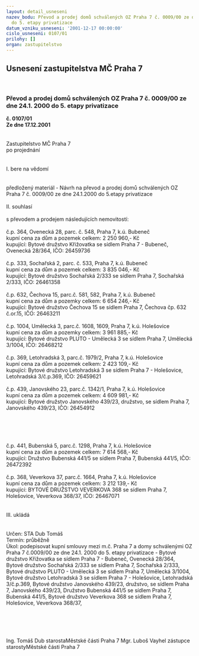 ```yaml
---
layout: detail_usneseni
nazev_bodu: Převod a prodej domů schválených OZ Praha 7 č. 0009/00 ze dne 24.1. 2000
  do 5. etapy privatizace
datum_vzniku_usneseni: '2001-12-17 00:00:00'
cislo_usneseni: 0107/01
prilohy: []
organ: zastupitelstvo
---
```

<div id="ucUsn_pList" class="usn">
	<span><h2>Usnesení zastupitelstva MČ Praha 7 </h2>
<br></span><div class="standBody">
<span><h3>Převod a prodej domů schválených OZ Praha 7 č. 0009/00 ze dne 24.1. 2000 do 5. etapy privatizace</h3></span><div class="center">
		<strong>č. 0107/01</strong><br>
	</div>
<div class="center">
		<strong>Ze dne 17.12.2001</strong><br><br>
	</div>
<br>Zastupitelstvo MČ Praha 7<br>po projednání<br><br><br>I.	bere na vědomí<br><br> <br>předložený materiál - Návrh na převod a prodej domů schválených OZ Praha 7 č. 0009/00 ze dne 24.1.2000 do 5.etapy privatizace<br><br>II.	souhlasí <br><br>s převodem a prodejem následujících nemovitostí:<br><br>č.p. 364, Ovenecká 28, parc. č. 548, Praha 7, k.ú. Bubeneč<br>kupní cena za dům a pozemek celkem: 2 250 960,- Kč<br>kupující: Bytové družstvo Křižovatka se sídlem Praha 7 - Bubeneč, Ovenecká 28/364, IČO: 26459736<br><br>č.p. 333, Sochařská 2, parc. č. 533, Praha 7, k.ú. Bubeneč<br>kupní cena za dům a pozemek celkem:  3 835 046,- Kč<br>kupující: Bytové družstvo Sochařská 2/333 se sídlem Praha 7, Sochařská 2/333, IČO: 26461358<br><br>č.p. 632, Čechova 15, parc.č. 581, 582, Praha 7, k.ú. Bubeneč<br>kupní cena za dům a pozemky celkem: 6 654 246,- Kč<br>kupující: Bytové družstvo Čechova 15 se sídlem Praha 7, Čechova čp. 632 č.or.15, IČO: 26463211<br><br>č.p. 1004, Umělecká 3, parc.č. 1608, 1609, Praha 7, k.ú. Holešovice<br>kupní cena za dům a pozemky celkem:  3 961 885,- Kč<br>kupující: Bytové družstvo PLUTO - Umělecká 3 se sídlem Praha 7, Umělecká 3/1004, IČO: 26468212<br><br>č.p. 369, Letohradská 3, parc.č. 1979/2, Praha 7, k.ú. Holešovice<br>kupní cena za dům a pozemek celkem: 2 423 109,- Kč<br>kupující: Bytové družstvo Letohradská 3 se sídlem Praha 7 - Holešovice, Letohradská 3/č.p.369, IČO: 26459621<br><br>č.p. 439, Janovského 23, parc.č. 1342/1, Praha 7, k.ú. Holešovice<br>kupní cena za dům a pozemek celkem: 4 609 981,- Kč<br>kupující: Bytové družstvo Janovského 439/23, družstvo, se sídlem Praha 7, Janovského 439/23, IČO: 26454912<br><br><br><br><br><br>č.p. 441, Bubenská 5, parc.č. 1298, Praha 7, k.ú. Holešovice<br>kupní cena za dům a pozemek celkem: 7 614 568,- Kč<br>kupující: Družstvo Bubenská 441/5 se sídlem Praha 7, Bubenská 441/5, IČO: 26472392<br><br>č.p. 368, Veverkova 37, parc.č. 1664, Praha 7, k.ú. Holešovice<br>kupní cena za dům a pozemek celkem:  3 212 139,- Kč<br>kupující: BYTOVÉ DRUŽSTVO VEVERKOVA 368 se sídlem Praha 7, Holešovice, Veverkova 368/37, IČO: 26467071<br><br><br>III.	ukládá <br><br> <br>Určen:	STA Dub Tomáš<br>Termín: průběžně<br>Úkol:	podepisovat kupní smlouvy mezi m.č. Praha 7 a domy schválenými OZ Praha 7 č.0009/00 ze dne 24.1. 2000 do 5. etapy privatizace - Bytové družstvo Křižovatka se sídlem Praha 7 - Bubeneč, Ovenecká 28/364, Bytové družstvo Sochařská 2/333 se sídlem Praha 7, Sochařská 2/333, Bytové družstvo PLUTO - Umělecká 3 se sídlem Praha 7, Umělecká 3/1004, Bytové družstvo Letohradská 3 se sídlem Praha 7 - Holešovice, Letohradská 3/č.p.369, Bytové družstvo Janovského 439/23, družstvo, se sídlem Praha 7, Janovského 439/23, Družstvo Bubenská 441/5 se sídlem Praha 7, Bubenská 441/5, Bytové družstvo Veverkova 368 se sídlem Praha 7, Holešovice, Veverkova 368/37, <br> <br><br><br> <br>	<br>Ing. Tomáš Dub starostaMěstské části Praha 7	Mgr. Luboš Vayhel zástupce starostyMěstské části Praha 7<br>	<br><br>
</div>
</div>